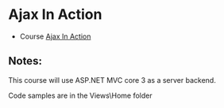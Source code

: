 # Ajax In Action

- Course [Ajax In Action](https://www.udemy.com/course/ajax-projects-hands-on-ajax-applications)

## Notes:
This course will use ASP.NET MVC core 3 as a server backend.

Code samples are in the Views\Home folder